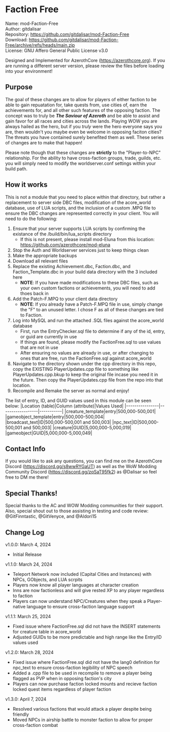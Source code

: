 # Faction Free
Name:   mod-Faction-Free \
Author:   gitdalisar \
Repository:   https://github.com/gitdalisar/mod-Faction-Free \
Download:   https://github.com/gitdalisar/mod-Faction-Free/archive/refs/heads/main.zip \
License:   GNU Affero General Public License v3.0

Designed and Implemented for AzerothCore (https://azerothcore.org). If you are running a different server version, please review the files before loading into your environment!

## Purpose
The goal of these changes are to allow for players of either faction to be able to gain repuatation for, take quests from, use cities of, earn the achievements for, and all other such features of the opposing faction. The concept was to truly be **_The Saviour of Azeroth_** and be able to assist and gain favor for all races and cities across the lands. Playing WOW you are always hailed as the hero, but if you _truly_ were the hero everyone says you are, then wouldn't you maybe even be welcome in opposing faciton cities? The threats you have contained surely benefited them as well. These series of changes are to make that happen!

Please note though that these changes are **strictly** to the "Player-to-NPC" relationship. For the ability to have cross-faction groups, trade, guilds, etc. you will simply need to modify the worldserver.conf settings within your build path.

## How it works
This is not a module that you need to place within that directory, but rather a replacement to server side DBC files, modification of the acore_world database, use of LUA scripts, and the inclusion of a custom .MPQ file to ensure the DBC changes are represented correctly in your client. You will need to do the following:

1. Ensure that your server supports LUA scripts by confirming the existance of the /build/bin/lua_scripts directory
   - If this is not present, please install mod-Eluna from this location: https://github.com/azerothcore/mod-eluna
2. Stop the Auth and Worldserver services just to keep things clean
3. Make the appropriate backups
4. Download all relevant files
5. Replace the existing Achievement.dbc, Faction.dbc, and Faction_Template.dbc in your build data directory with the 3 included here
   - **NOTE**: If you have made modifications to these DBC files, such as your own custom factions or achievements, you will need to add thoes back in
6. Add the Patch-F.MPQ to your client data directory
   - **NOTE**: If you already have a Patch-F.MPQ file in use, simply change the "F" to an unused letter. I chose F as all of these changes are tied to Faction.
7. Log into MySQL and run the attached .SQL files against the acore_world database
   - First, run the EntryChecker.sql file to determine if any of the id, entry, or guid are currently in use
   - If things are found, please modify the FactionFree.sql to use values that are not in use
   - After ensuring no values are already in use, or after changing to ones that are free, run the FactionFree.sql against acore_world
8. Navigate to the directory shown under the cpp directory in this repo, copy the EXISTING PlayerUpdates.cpp file to something like PlayerUpdates.cpp.bkup
   to keep the original file incase you need it in the future. Then copy the PlayerUpdates.cpp file from the repo into that location.
9. Recompile and Remake the server as normal and enjoy!

The list of entry, ID, and GUID values used in this module can be seen below:
|Location (table)|Column (attribute)|Values Used|
|----------------|------------------|-----------|
|creature_template|entry|500,000-500,001|
|gameobject_template|entry|500,000-500,004|
|broadcast_text|ID|500,000-500,001 and 500,003|
|npc_text|ID|500,000-500,001 and 500,003|
|creature|GUID|5,000,000-5,000,019|
|gameobject|GUID|5,000,000-5,000,049|


## Contact Info
If you would like to ask any questions, you can find me on the AzerothCore Discord (https://discord.gg/s8wwRYGaUT) as well as the WoW Modding Community Discord (https://discord.gg/zqSaT95fk2) as @Dalisar so feel free to DM me there!

## Special Thanks!
Special thanks to the AC and WOW Modding communities for their support. Also, special shout out to those assisting in testing and code review:
@GitFinntastic, @GitVenyce, and @Aldori15

## Change Log
v1.0.0: March 4, 2024
- Initial Release

v1.1.0: March 24, 2024
- Teleport Network now included (Capital Cities and Instances) with NPCs, GObjects, and LUA scrpits
- Players now know all player languages at character creation
- Inns are now factionless and will give rested XP to any player regardless to faction
- Players can now understand NPC/Creatures when they speak a Player-native language to ensure cross-faction language support

v1.1.1: March 25, 2024
- Fixed issue where FactionFree.sql did not have the INSERT statements for creature table in acore_world
- Adjusted GUIDs to be more predictable and high range like the Entry/ID values used

v1.2.0: March 28, 2024
- Fixed issue where FactionFree.sql did not have the lang0 definition for npc_text to ensure cross-faction legibility of NPC speech
- Added a .cpp file to be used in recompile to remove a player being flagged as PVP when in opposing faction's city
- Players can now purchase faction locked mounts and recieve faction locked quest items regardless of player faction

v1.3.0: April 7, 2024
- Resolved various factions that would attack a player despite being friendly
- Moved NPCs in airship battle to monster faction to allow for proper cross-faction combat
